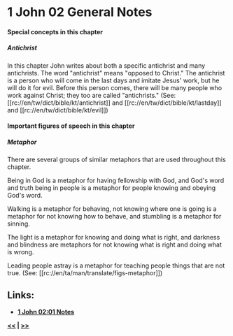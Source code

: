 # 1 John 02 General Notes

#### Special concepts in this chapter

##### Antichrist

In this chapter John writes about both a specific antichrist and many antichrists. The word "antichrist" means "opposed to Christ." The antichrist is a person who will come in the last days and imitate Jesus' work, but he will do it for evil. Before this person comes, there will be many  people who work against Christ; they too are called "antichrists." (See: [[rc://en/tw/dict/bible/kt/antichrist]] and [[rc://en/tw/dict/bible/kt/lastday]] and [[rc://en/tw/dict/bible/kt/evil]])

#### Important figures of speech in this chapter

##### Metaphor

There are several groups of similar metaphors that are used throughout this chapter.

Being in God is a metaphor for having fellowship with God, and God's word and truth being in people is a metaphor for people knowing and obeying God's word.

Walking is a metaphor for behaving, not knowing where one is going is a metaphor for not knowing how to behave, and stumbling is a metaphor for sinning.

The light is a metaphor for knowing and doing what is right, and darkness and blindness are metaphors for not knowing what is right and doing what is wrong.

Leading people astray is a metaphor for teaching people things that are not true. (See: [[rc://en/ta/man/translate/figs-metaphor]])

## Links:

* __[1 John 02:01 Notes](./01.md)__

__[<<](../01/intro.md) | [>>](../03/intro.md)__
